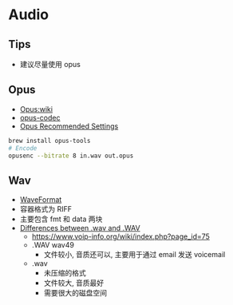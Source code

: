# Audio

## Tips
* 建议尽量使用 opus

## Opus
* [Opus:wiki](https://en.wikipedia.org/wiki/Opus_(audio_format))
* [opus-codec](http://opus-codec.org/)
* [Opus Recommended Settings](https://wiki.xiph.org/Opus_Recommended_Settings)

```bash
brew install opus-tools
# Encode
opusenc --bitrate 8 in.wav out.opus
```

## Wav
* [WaveFormat](http://soundfile.sapp.org/doc/WaveFormat/)
* 容器格式为 RIFF
* 主要包含 fmt 和 data 两块
* [Differences between .wav and .WAV](https://community.freepbx.org/t/differences-between-wav-and-wav/23791)
  * https://www.voip-info.org/wiki/index.php?page_id=75
  * .WAV wav49
    * 文件较小, 音质还可以, 主要用于通过 email 发送 voicemail
  * .wav
    * 未压缩的格式
    * 文件较大, 音质最好
    * 需要很大的磁盘空间
